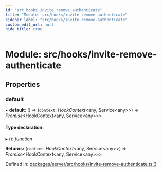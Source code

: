```yaml
---
id: "src_hooks_invite_remove_authenticate"
title: "Module: src/hooks/invite-remove-authenticate"
sidebar_label: "src/hooks/invite-remove-authenticate"
custom_edit_url: null
hide_title: true
---
```


# Module: src/hooks/invite-remove-authenticate

## Properties

### default

• **default**: () => (`context`: *HookContext*<any, Service<any\>\>) => *Promise*<HookContext<any, Service<any\>\>\>

#### Type declaration:

▸ (): *function*

**Returns:** (`context`: *HookContext*<any, Service<any\>\>) => *Promise*<HookContext<any, Service<any\>\>\>

Defined in: [packages/server/src/hooks/invite-remove-authenticate.ts:3](https://github.com/xr3ngine/xr3ngine/blob/7650c2bea/packages/server/src/hooks/invite-remove-authenticate.ts#L3)
